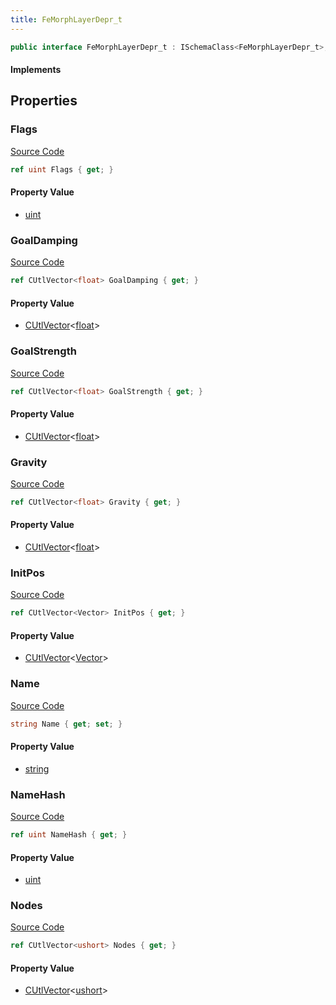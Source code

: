 ```yaml
---
title: FeMorphLayerDepr_t
---
```


```csharp
public interface FeMorphLayerDepr_t : ISchemaClass<FeMorphLayerDepr_t>, ISchemaField, ISchemaClass, INativeHandle
```

#### Implements

## Properties

### Flags

[Source Code](https://github.com/swiftly-solution/swiftlys2/blob/main/managed/src/SwiftlyS2.Generated/Schemas/Interfaces/FeMorphLayerDepr_t.cs#L31)

```csharp
ref uint Flags { get; }
```

#### Property Value

- [uint](https://learn.microsoft.com/dotnet/api/system.uint32)

### GoalDamping

[Source Code](https://github.com/swiftly-solution/swiftlys2/blob/main/managed/src/SwiftlyS2.Generated/Schemas/Interfaces/FeMorphLayerDepr_t.cs#L29)

```csharp
ref CUtlVector<float> GoalDamping { get; }
```

#### Property Value

- [CUtlVector](/docs/api/-1)<[float](https://learn.microsoft.com/dotnet/api/system.single)>

### GoalStrength

[Source Code](https://github.com/swiftly-solution/swiftlys2/blob/main/managed/src/SwiftlyS2.Generated/Schemas/Interfaces/FeMorphLayerDepr_t.cs#L27)

```csharp
ref CUtlVector<float> GoalStrength { get; }
```

#### Property Value

- [CUtlVector](/docs/api/-1)<[float](https://learn.microsoft.com/dotnet/api/system.single)>

### Gravity

[Source Code](https://github.com/swiftly-solution/swiftlys2/blob/main/managed/src/SwiftlyS2.Generated/Schemas/Interfaces/FeMorphLayerDepr_t.cs#L25)

```csharp
ref CUtlVector<float> Gravity { get; }
```

#### Property Value

- [CUtlVector](/docs/api/-1)<[float](https://learn.microsoft.com/dotnet/api/system.single)>

### InitPos

[Source Code](https://github.com/swiftly-solution/swiftlys2/blob/main/managed/src/SwiftlyS2.Generated/Schemas/Interfaces/FeMorphLayerDepr_t.cs#L23)

```csharp
ref CUtlVector<Vector> InitPos { get; }
```

#### Property Value

- [CUtlVector](/docs/api/-1)<[Vector](/docs/api/shared/natives/vector)>

### Name

[Source Code](https://github.com/swiftly-solution/swiftlys2/blob/main/managed/src/SwiftlyS2.Generated/Schemas/Interfaces/FeMorphLayerDepr_t.cs#L17)

```csharp
string Name { get; set; }
```

#### Property Value

- [string](https://learn.microsoft.com/dotnet/api/system.string)

### NameHash

[Source Code](https://github.com/swiftly-solution/swiftlys2/blob/main/managed/src/SwiftlyS2.Generated/Schemas/Interfaces/FeMorphLayerDepr_t.cs#L19)

```csharp
ref uint NameHash { get; }
```

#### Property Value

- [uint](https://learn.microsoft.com/dotnet/api/system.uint32)

### Nodes

[Source Code](https://github.com/swiftly-solution/swiftlys2/blob/main/managed/src/SwiftlyS2.Generated/Schemas/Interfaces/FeMorphLayerDepr_t.cs#L21)

```csharp
ref CUtlVector<ushort> Nodes { get; }
```

#### Property Value

- [CUtlVector](/docs/api/-1)<[ushort](https://learn.microsoft.com/dotnet/api/system.uint16)>

